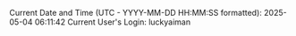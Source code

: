 Current Date and Time (UTC - YYYY-MM-DD HH:MM:SS formatted): 2025-05-04 06:11:42
Current User's Login: luckyaiman
